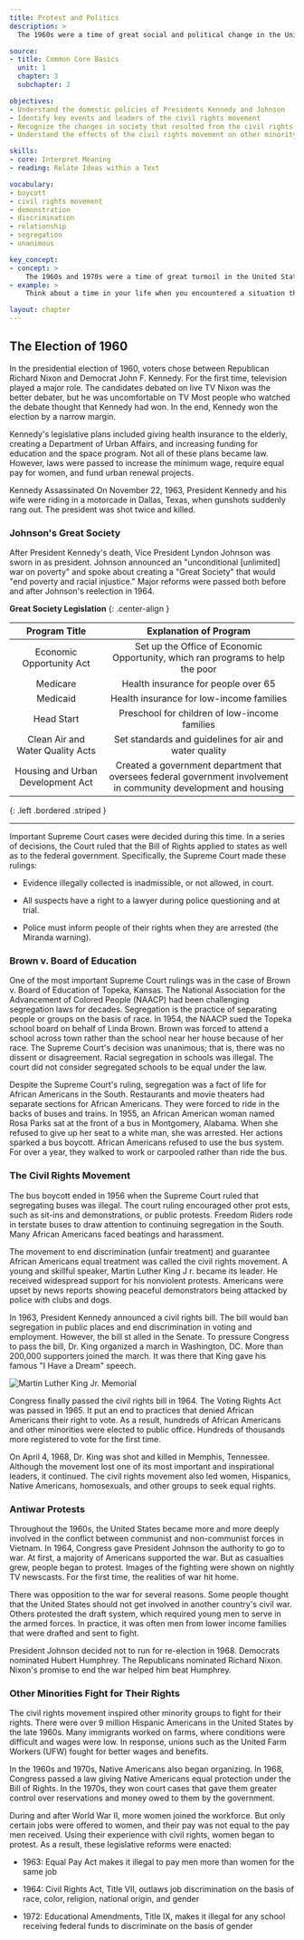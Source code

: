 ```yaml
---
title: Protest and Politics
description: >
  The 1960s were a time of great social and political change in the United States. African Americans used nonviolent protests to gain civil rights. The civil rights movement inspired women and other minorities to fight for their rights.

source:
- title: Common Core Basics
  unit: 1
  chapter: 3
  subchapter: 2

objectives:
- Understand the domestic policies of Presidents Kennedy and Johnson
- Identify key events and leaders of the civil rights movement
- Recognize the changes in society that resulted from the civil rights movement
- Understand the effects of the civil rights movement on other minority groups

skills:
- core: Interpret Meaning
- reading: Relate Ideas within a Text

vocabulary:
- boycott
- civil rights movement
- demonstration
- discrimination
- relationship
- segregation
- unanimous

key_concept:
- concept: >
    The 1960s and 1970s were a time of great turmoil in the United States.
- example: >
    Think about a time in your life when you encountered a situation that you believed was unfair. How did you react to it? What, if anything, did you do about it?<br /><br />From the time that slavery was abolished, laws and other practices were put in place that continued to treat African Americans unfairly. The civil rights movement encouraged all people to take a stand against discrimination.

layout: chapter
---
```

## The Election of 1960

In the presidential election of 1960, voters chose between Republican Richard Nixon and Democrat John F. Kennedy. For the first time, television played a major role. The candidates debated on live TV Nixon was the better debater, but he was uncomfortable on TV Most people who watched the debate thought that Kennedy had won. In the end, Kennedy won the election by a narrow margin.

Kennedy's legislative plans included giving health insurance to the elderly, creating a Department of Urban Affairs, and increasing funding for education and the space program. Not all of these plans became law. However, laws were passed to increase the minimum wage, require equal pay for women, and fund urban renewal projects.

Kennedy Assassinated On November 22, 1963, President Kennedy and his wife were riding in a motorcade in Dallas, Texas, when gunshots suddenly rang out. The president was shot twice and killed.

### Johnson's Great Society

After President Kennedy's death, Vice President Lyndon Johnson was sworn in as president. Johnson announced an "unconditional [unlimited] war on poverty" and spoke about creating a "Great Society" that would "end poverty and racial injustice." Major reforms were passed both before and after Johnson's reelection in 1964.

**Great Society Legislation**
{: .center-align }

| Program Title | Explanation of Program |
|:-:|:-:|
| Economic Opportunity Act | Set up the Office of Economic Opportunity, which ran programs to help the poor |
| Medicare | Health insurance for people over 65 |
| Medicaid | Health insurance for low-income families |
| Head Start | Preschool for children of low-income families |
| Clean Air and Water Quality Acts | Set standards and guidelines for air and water quality |
| Housing and Urban Development Act | Created a government department that oversees federal government involvement in community development and housing |
{: .left .bordered .striped }

---

Important Supreme Court cases were decided during this time. In a series of decisions, the Court ruled that the Bill of Rights applied to states as well as to the federal government. Specifically, the Supreme Court made these rulings:

  * Evidence illegally collected is inadmissible, or not allowed, in court.
  
  * All suspects have a right to a lawyer during police questioning and at trial.
  
  * Police must inform people of their rights when they are arrested (the Miranda warning).
  
### Brown v. Board of Education

One of the most important Supreme Court rulings was in the case of Brown v. Board of Education of Topeka, Kansas. The National Association for the Advancement of Colored People (NAACP) had been challenging segregation laws for decades. Segregation is the practice of separating people or groups on the basis of race. In 1954, the NAACP sued the Topeka school board on behalf of Linda Brown. Brown was forced to attend a school across town rather than the school near her house because of her race. The Supreme Court's decision was unanimous; that is, there was no dissent or disagreement. Racial segregation in schools was illegal. The court did not consider segregated schools to be equal under the law. 

Despite the Supreme Court's ruling, segregation was a fact of life for African Americans in the South. Restaurants and movie theaters had separate sections for African Americans. They were forced to ride in the backs of buses and trains. In 1955, an African American woman named Rosa Parks sat at the front of a bus in Montgomery, Alabama. When she refused to give up her seat to a white man, she was arrested. Her actions sparked a bus boycott. African Americans refused to use the bus system. For over a year, they walked to work or carpooled rather than ride the bus.

### The Civil Rights Movement

The bus boycott ended in 1956 when the Supreme Court ruled that segregating buses was illegal. The court ruling encouraged other prot ests, such as sit-ins and demonstrations, or public protests. Freedom Riders rode in terstate buses to draw attention to continuing segregation in the South. Many African Americans faced beatings and harassment.

The movement to end discrimination (unfair treatment) and guarantee African Americans equal treatment was called the civil rights movement. A young and skillful speaker, Martin Luther King J r. became its leader. He received widespread support for his nonviolent protests. Americans were upset by news reports showing peaceful demonstrators being attacked by police with clubs and dogs.

In 1963, President Kennedy announced a civil rights bill. The bill would ban segregation in public places and end discrimination in voting and employment. However, the bill st alled in the Senate. To pressure Congress to pass the bill, Dr. King organized a march in Washington, DC. More than 200,000 supporters joined the march. It was there that King gave his famous "I Have a Dream" speech.

![Martin Luther King Jr. Memorial]()

Congress finally passed the civil rights bill in 1964. The Voting Rights Act was passed in 1965. It put an end to practices that denied African Americans their right to vote. As a result, hundreds of African Americans and other minorities were elected to public office. Hundreds of thousands more registered to vote for the first time.

On April 4, 1968, Dr. King was shot and killed in Memphis, Tennessee. Although the movement lost one of its most important and inspirational leaders, it continued. The civil rights movement also led women, Hispanics, Native Americans, homosexuals, and other groups to seek equal rights.

### Antiwar Protests

Throughout the 1960s, the United States became more and more deeply involved in the conflict between communist and non-communist forces in Vietnam. In 1964, Congress gave President Johnson the authority to go to war. At first, a majority of Americans supported the war. But as casualties grew, people began to protest. Images of the fighting were shown on nightly TV newscasts. For the first time, the realities of war hit home.

There was opposition to the war for several reasons. Some people thought that the United States should not get involved in another country's civil war. Others protested the draft system, which required young men to serve in the armed forces. In practice, it was often men from lower income families that were drafted and sent to fight.

President Johnson decided not to run for re-election in 1968. Democrats nominated Hubert Humphrey. The Republicans nominated Richard Nixon. Nixon's promise to end the war helped him beat Humphrey.

### Other Minorities Fight for Their Rights

The civil rights movement inspired other minority groups to fight for their rights. There were over 9 million Hispanic Americans in the United States by the late 1960s. Many immigrants worked on farms, where conditions were difficult and wages were low. In response, unions such as the United Farm Workers (UFW) fought for better wages and benefits.

In the 1960s and 1970s, Native Americans also began organizing. In 1968, Congress passed a law giving Native Americans equal protection under the Bill of Rights. In the 1970s, they won court cases that gave them greater control over reservations and money owed to them by the government.

During and after World War II, more women joined the workforce. But only certain jobs were offered to women, and their pay was not equal to the pay men received. Using their experience with civil rights, women began to protest. As a result, these legislative reforms were enacted:

  * 1963: Equal Pay Act makes it illegal to pay men more than women for the same job
  
  * 1964: Civil Rights Act, Title VII, outlaws job discrimination on the basis of race, color, religion, national origin, and gender
  
  * 1972: Educational Amendments, Title IX, makes it illegal for any school receiving federal funds to discriminate on the basis of gender